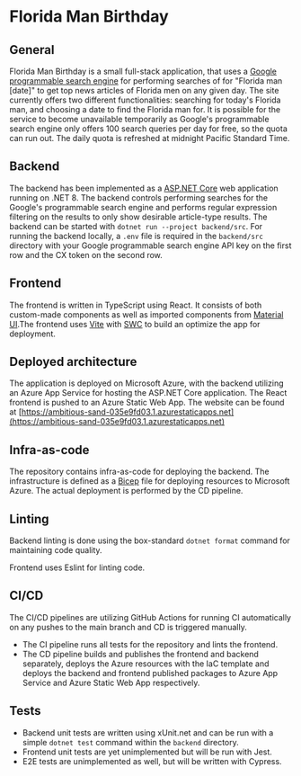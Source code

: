 # Florida Man Birthday

## General

Florida Man Birthday is a small full-stack application, that uses a [Google programmable search engine](https://programmablesearchengine.google.com/about/) for performing searches of for "Florida man \[date\]" to get top news articles of Florida men on any given day. The site currently offers two different functionalities: searching for today's Florida man, and choosing a date to find the Florida man for. It is possible for the service to become unavailable temporarily as Google's programmable search engine only offers 100 search queries per day for free, so the quota can run out. The daily quota is refreshed at midnight Pacific Standard Time.

## Backend

The backend has been implemented as a [ASP.NET Core](https://dotnet.microsoft.com/en-us/apps/aspnet) web application running on .NET 8. The backend controls performing searches for the Google's programmable search engine and performs regular expression filtering on the results to only show desirable article-type results. The backend can be started with `dotnet run --project backend/src`. For running the backend locally, a `.env` file is required in the `backend/src` directory with your Google programmable search engine API key on the first row and the CX token on the second row.

## Frontend

The frontend is written in TypeScript using React. It consists of both custom-made components as well as imported components from [Material UI](https://mui.com/).The frontend uses [Vite](https://vitejs.dev/) with [SWC](https://swc.rs/) to build an optimize the app for deployment.

## Deployed architecture

The application is deployed on Microsoft Azure, with the backend utilizing an Azure App Service for hosting the ASP.NET Core application. The React frontend is pushed to an Azure Static Web App. The website can be found at [https://ambitious-sand-035e9fd03.1.azurestaticapps.net](https://ambitious-sand-035e9fd03.1.azurestaticapps.net)

## Infra-as-code

The repository contains infra-as-code for deploying the backend. The infrastructure is defined as a [Bicep](https://learn.microsoft.com/en-us/azure/azure-resource-manager/bicep/overview?tabs=bicep) file for deploying resources to Microsoft Azure. The actual deployment is performed by the CD pipeline.

## Linting

Backend linting is done using the box-standard `dotnet format` command for maintaining code quality.

Frontend uses Eslint for linting code.

## CI/CD

The CI/CD pipelines are utilizing GitHub Actions for running CI automatically on any pushes to the main branch and CD is triggered manually.

- The CI pipeline runs all tests for the repository and lints the frontend.
- The CD pipeline builds and publishes the frontend and backend separately, deploys the Azure resources with the IaC template and deploys the backend and frontend published packages to Azure App Service and Azure Static Web App respectively.

## Tests

- Backend unit tests are written using xUnit.net and can be run with a simple `dotnet test` command within the `backend` directory.
- Frontend unit tests are yet unimplemented but will be run with Jest.
- E2E tests are unimplemented as well, but will be written with Cypress.
